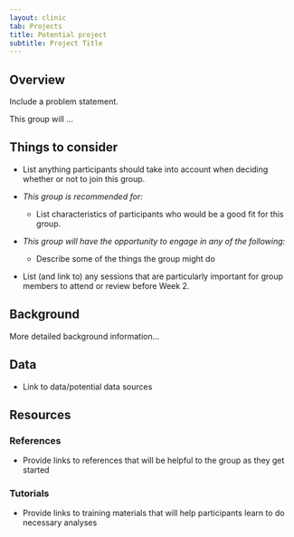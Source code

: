 ```yaml
---
layout: clinic
tab: Projects
title: Potential project
subtitle: Project Title
---
```


## Overview

Include a problem statement.

This group will ...

## Things to consider

- List anything participants should take into account when deciding whether or not to join this group.

- _This group is recommended for:_
    - List characteristics of participants who would be a good fit for this group.

- _This group will have the opportunity to engage in any of the following:_
    - Describe some of the things the group might do

- List (and link to) any sessions that are particularly important for group members to attend or review before 
Week 2.

## Background

More detailed background information...

## Data

- Link to data/potential data sources

## Resources

### References

- Provide links to references that will be helpful to the group as they get started

### Tutorials

- Provide links to training materials that will help participants learn to do necessary analyses

